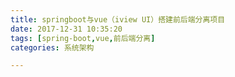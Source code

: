 ```yaml
---
title: springboot与vue（iview UI）搭建前后端分离项目
date: 2017-12-31 10:35:20
tags: [spring-boot,vue,前后端分离]
categories: 系统架构

---
```

